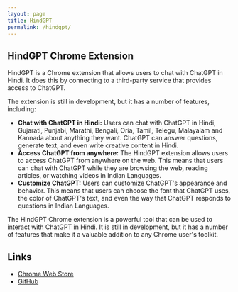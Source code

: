 ```yaml
---
layout: page
title: HindGPT
permalink: /hindgpt/
---
```


## HindGPT Chrome Extension

HindGPT is a Chrome extension that allows users to chat with ChatGPT in Hindi. It does this by connecting to a third-party service that provides access to ChatGPT.

The extension is still in development, but it has a number of features, including:

* **Chat with ChatGPT in Hindi:** Users can chat with ChatGPT in Hindi, Gujarati, Punjabi, Marathi, Bengali, Oria, Tamil, Telegu, Malayalam and Kannada about anything they want. ChatGPT can answer questions, generate text, and even write creative content in Hindi.
* **Access ChatGPT from anywhere:** The HindGPT extension allows users to access ChatGPT from anywhere on the web. This means that users can chat with ChatGPT while they are browsing the web, reading articles, or watching videos in Indian Languages.
* **Customize ChatGPT:** Users can customize ChatGPT's appearance and behavior. This means that users can choose the font that ChatGPT uses, the color of ChatGPT's text, and even the way that ChatGPT responds to questions in Indian Languages.

The HindGPT Chrome extension is a powerful tool that can be used to interact with ChatGPT in Hindi. It is still in development, but it has a number of features that make it a valuable addition to any Chrome user's toolkit.

## Links

* [Chrome Web Store](https://chrome.google.com/webstore/detail/hindgpt-chatgpt-of-hindus/meekeejnaelkiggfhdfjaolehdchhoop?hl=en&authuser=0)
* [GitHub](https://github.com/SingularityLabs-ai/chatgpt-on-hindi-google-extension/)
